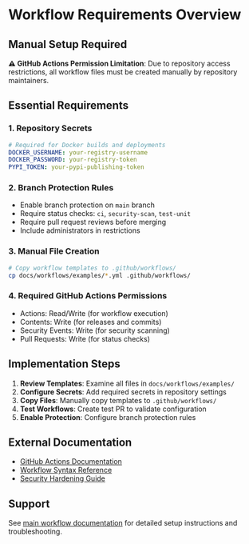 # Workflow Requirements Overview

## Manual Setup Required

**⚠️ GitHub Actions Permission Limitation**: Due to repository access restrictions, all workflow files must be created manually by repository maintainers.

## Essential Requirements

### 1. Repository Secrets
```yaml
# Required for Docker builds and deployments
DOCKER_USERNAME: your-registry-username
DOCKER_PASSWORD: your-registry-token
PYPI_TOKEN: your-pypi-publishing-token
```

### 2. Branch Protection Rules
- Enable branch protection on `main` branch
- Require status checks: `ci`, `security-scan`, `test-unit`
- Require pull request reviews before merging
- Include administrators in restrictions

### 3. Manual File Creation
```bash
# Copy workflow templates to .github/workflows/
cp docs/workflows/examples/*.yml .github/workflows/
```

### 4. Required GitHub Actions Permissions
- Actions: Read/Write (for workflow execution)
- Contents: Write (for releases and commits)
- Security Events: Write (for security scanning)
- Pull Requests: Write (for status checks)

## Implementation Steps

1. **Review Templates**: Examine all files in `docs/workflows/examples/`
2. **Configure Secrets**: Add required secrets in repository settings  
3. **Copy Files**: Manually copy templates to `.github/workflows/`
4. **Test Workflows**: Create test PR to validate configuration
5. **Enable Protection**: Configure branch protection rules

## External Documentation
- [GitHub Actions Documentation](https://docs.github.com/en/actions)
- [Workflow Syntax Reference](https://docs.github.com/en/actions/reference/workflow-syntax-for-github-actions)
- [Security Hardening Guide](https://docs.github.com/en/actions/security-guides/security-hardening-for-github-actions)

## Support
See [main workflow documentation](README.md) for detailed setup instructions and troubleshooting.